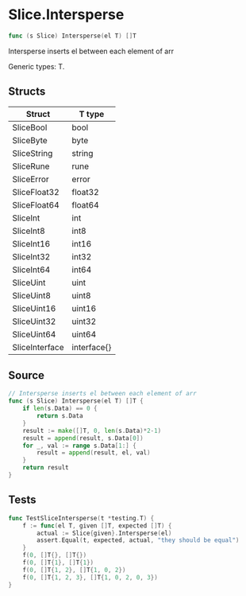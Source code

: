 # Slice.Intersperse

```go
func (s Slice) Intersperse(el T) []T
```

Intersperse inserts el between each element of arr

Generic types: T.

## Structs

| Struct | T type |
| ------ | ------ |
| SliceBool | bool |
| SliceByte | byte |
| SliceString | string |
| SliceRune | rune |
| SliceError | error |
| SliceFloat32 | float32 |
| SliceFloat64 | float64 |
| SliceInt | int |
| SliceInt8 | int8 |
| SliceInt16 | int16 |
| SliceInt32 | int32 |
| SliceInt64 | int64 |
| SliceUint | uint |
| SliceUint8 | uint8 |
| SliceUint16 | uint16 |
| SliceUint32 | uint32 |
| SliceUint64 | uint64 |
| SliceInterface | interface{} |

## Source

```go
// Intersperse inserts el between each element of arr
func (s Slice) Intersperse(el T) []T {
	if len(s.Data) == 0 {
		return s.Data
	}
	result := make([]T, 0, len(s.Data)*2-1)
	result = append(result, s.Data[0])
	for _, val := range s.Data[1:] {
		result = append(result, el, val)
	}
	return result
}
```

## Tests

```go
func TestSliceIntersperse(t *testing.T) {
	f := func(el T, given []T, expected []T) {
		actual := Slice{given}.Intersperse(el)
		assert.Equal(t, expected, actual, "they should be equal")
	}
	f(0, []T{}, []T{})
	f(0, []T{1}, []T{1})
	f(0, []T{1, 2}, []T{1, 0, 2})
	f(0, []T{1, 2, 3}, []T{1, 0, 2, 0, 3})
}
```
